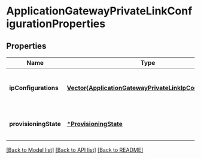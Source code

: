 # ApplicationGatewayPrivateLinkConfigurationProperties


## Properties
Name | Type | Description | Notes
------------ | ------------- | ------------- | -------------
**ipConfigurations** | [**Vector{ApplicationGatewayPrivateLinkIpConfiguration}**](ApplicationGatewayPrivateLinkIpConfiguration.md) | An array of application gateway private link ip configurations. | [optional] [default to nothing]
**provisioningState** | [***ProvisioningState**](ProvisioningState.md) |  | [optional] [default to nothing]


[[Back to Model list]](../README.md#models) [[Back to API list]](../README.md#api-endpoints) [[Back to README]](../README.md)


